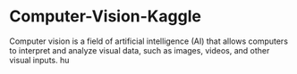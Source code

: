 # Computer-Vision-Kaggle
Computer vision is a field of artificial intelligence (AI) that allows computers to interpret and analyze visual data, such as images, videos, and other visual inputs. 
hu
